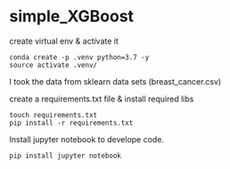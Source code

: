 # simple_XGBoost

create virtual env & activate it
```
conda create -p .venv python=3.7 -y
source activate .venv/
```
I took the data from sklearn data sets (breast_cancer.csv)

create a requirements.txt file & install required libs
```
touch requirements.txt
pip install -r requirements.txt
```
Install jupyter notebook to develope code.
```
pip install jupyter notebook
```
